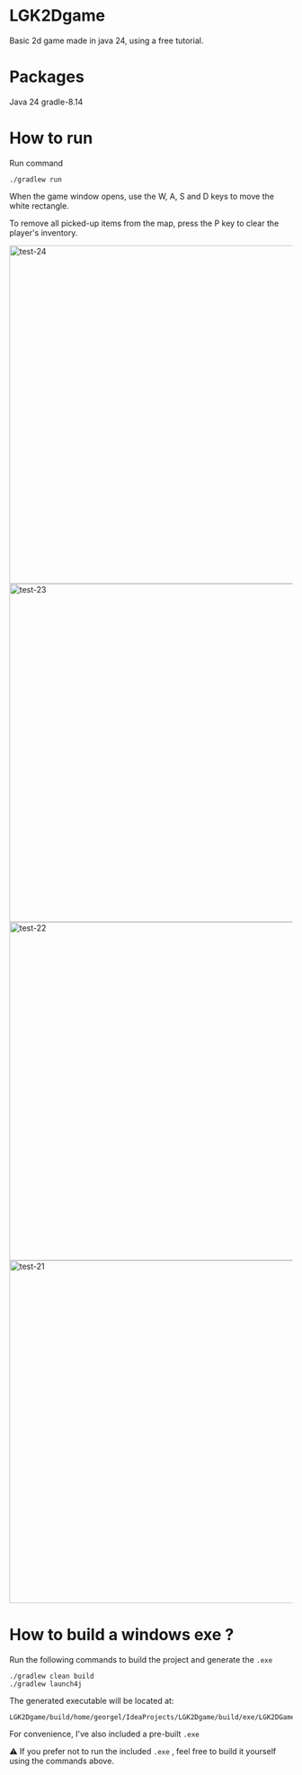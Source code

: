 # LGK2Dgame
Basic 2d game made in java 24, using a free tutorial.

# Packages

Java 24
gradle-8.14

# How to run

Run command 

````
./gradlew run
````
When the game window opens, use the W, A, S and D keys to move the white rectangle.

To remove all picked-up items from the map, press the P key to clear the player's inventory.

<img width="782" height="602" alt="test-24" src="https://github.com/user-attachments/assets/1312e2d0-afae-45b8-bafe-1149781bb7af" />
<img width="772" height="602" alt="test-23" src="https://github.com/user-attachments/assets/8d46706b-9160-4b87-88a8-2aba8473ab8c" />
<img width="770" height="602" alt="test-22" src="https://github.com/user-attachments/assets/c8e9b639-272f-4577-94fa-b05c854fb62a" />
<img width="781" height="610" alt="test-21" src="https://github.com/user-attachments/assets/aec1090c-2e7f-473d-87a7-838255f7587e" />


# How to build a windows exe ?

Run the following commands to build the project and generate the `.exe`

```
./gradlew clean build
./gradlew launch4j
```
The generated executable will be located at:
````
LGK2Dgame/build/home/georgel/IdeaProjects/LGK2Dgame/build/exe/LGK2DGame.exe
````
For convenience, I've also included a pre-built `.exe`

⚠️ If you prefer not to run the included `.exe` , feel free to build it yourself using the commands above.

